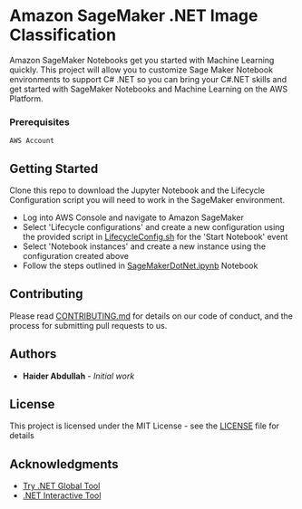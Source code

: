 # Amazon SageMaker .NET Image Classification

Amazon SageMaker Notebooks get you started with Machine Learning quickly. This project will allow you to customize Sage Maker Notebook environments to support C# .NET so you can bring your C#.NET skills and get started with SageMaker Notebooks and Machine Learning on the AWS Platform. 

### Prerequisites

```
AWS Account
```

## Getting Started

Clone this repo to download the Jupyter Notebook and the Lifecycle Configuration script you will need to work in the SageMaker environment.

* Log into AWS Console and navigate to Amazon SageMaker
* Select 'Lifecycle configurations' and create a new configuration using the provided script in [LifecycleConfig.sh](LifecycleConfig.sh) for the 'Start Notebook' event
* Select 'Notebook instances' and create a new instance using the configuration created above
* Follow the steps outlined in [SageMakerDotNet.ipynb](SageMakerDotNet.ipynb) Notebook


## Contributing

Please read [CONTRIBUTING.md](CONTRIBUTING.md) for details on our code of conduct, and the process for submitting pull requests to us.

## Authors

* **Haider Abdullah** - *Initial work* 

## License

This project is licensed under the MIT License - see the [LICENSE](LICENSE) file for details

## Acknowledgments

* [Try .NET Global Tool](https://www.hanselman.com/blog/AnnouncingNETJupyterNotebooks.aspx)
* [.NET Interactive Tool](https://devblogs.microsoft.com/dotnet/net-interactive-is-here-net-notebooks-preview-2/)
